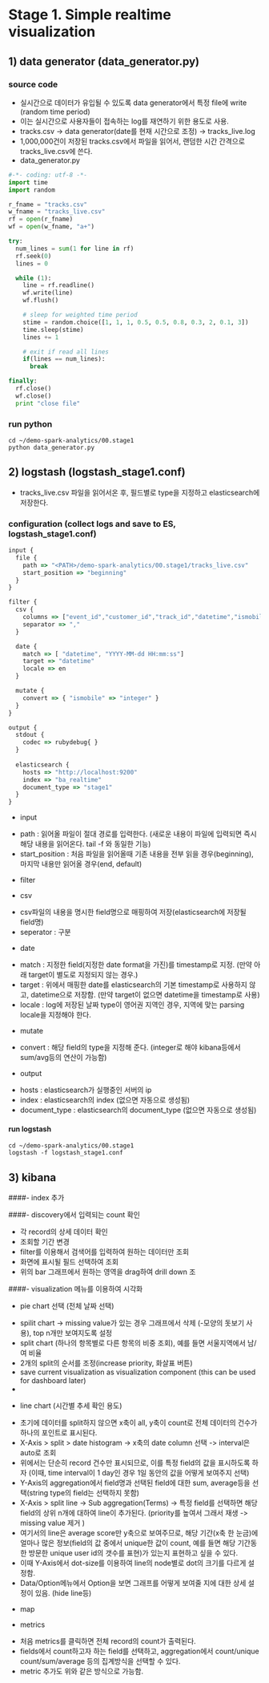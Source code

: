 # Stage 1. Simple realtime visualization

## 1) data generator (data_generator.py)
### source code 
- 실시간으로 데이터가 유입될 수 있도록 data generator에서 특정 file에 write (random time period)
- 이는 실시간으로 사용자들이 접속하는 log를 재연하기 위한 용도로 사용.
- tracks.csv -> data generator(date를 현재 시간으로 조정) -> tracks_live.log
- 1,000,000건이 저장된 tracks.csv에서 파일을 읽어서, 랜덤한 시간 간격으로 tracks_live.csv에 쓴다.
- data_generator.py
```python
#-*- coding: utf-8 -*-
import time
import random

r_fname = "tracks.csv"
w_fname = "tracks_live.csv"
rf = open(r_fname)
wf = open(w_fname, "a+")

try:
  num_lines = sum(1 for line in rf)
  rf.seek(0)
  lines = 0

  while (1):
    line = rf.readline()
    wf.write(line)
    wf.flush()

    # sleep for weighted time period
    stime = random.choice([1, 1, 1, 0.5, 0.5, 0.8, 0.3, 2, 0.1, 3])
    time.sleep(stime)
    lines += 1

    # exit if read all lines
    if(lines == num_lines):
      break

finally:
  rf.close()
  wf.close()
  print "close file"
```

### run python
```
cd ~/demo-spark-analytics/00.stage1
python data_generator.py
```


## 2) logstash (logstash_stage1.conf)
- tracks_live.csv 파일을 읽어서온 후, 필드별로 type을 지정하고 elasticsearch에 저장한다. 

### configuration (collect logs and save to ES, logstash_stage1.conf)

```javascript
input {  
  file {
    path => "<PATH>/demo-spark-analytics/00.stage1/tracks_live.csv"
    start_position => "beginning"
  }
}

filter {
  csv {
    columns => ["event_id","customer_id","track_id","datetime","ismobile","listening_zip_code"]
    separator => ","
  }

  date {
    match => [ "datetime", "YYYY-MM-dd HH:mm:ss"]
    target => "datetime"
    locale => en
  }

  mutate {
    convert => { "ismobile" => "integer" }
  }
}

output {
  stdout {
    codec => rubydebug{ }
  }
  
  elasticsearch {
    hosts => "http://localhost:9200"
    index => "ba_realtime"
    document_type => "stage1"
  }
}
```

- input
 * path : 읽어올 파일이 절대 경로를 입력한다. (새로운 내용이 파일에 입력되면 즉시 해당 내용을 읽어온다. tail -f 와 동일한 기능)
 * start_position : 처음 파일을 읽어올때 기존 내용을 전부 읽을 경우(beginning), 마지막 내용만 읽어올 경우(end, default)

- filter
 * csv
  - csv파일의 내용을 명시한 field명으로 매핑하여 저장(elasticsearch에 저장될 field명)
  - seperator : 구분
 * date
  - match : 지정한 field(지정한 date format을 가진)를 timestamp로 지정. (만약 아래 target이 별도로 지정되지 않는 경우.)
  - target : 위에서 매핑한 date를 elasticsearch의 기본 timestamp로 사용하지 않고, datetime으로 저장함. (만약 target이 없으면 datetime을 timestamp로 사용)
  - locale : log에 저장된 날짜 type이 영어권 지역인 경우, 지역에 맞는 parsing locale을 지정해야 한다.
 * mutate
  - convert : 해당 field의 type을 지정해 준다. (integer로 해야 kibana등에서 sum/avg등의 연산이 가능함)

- output
 * hosts : elasticsearch가 실행중인 서버의 ip
 * index : elasticsearch의 index (없으면 자동으로 생성됨)
 * document_type : elasticsearch의 document_type (없으면 자동으로 생성됨)

#### run logstash
```
cd ~/demo-spark-analytics/00.stage1
logstash -f logstash_stage1.conf
```


## 3) kibana
####- index 추가 

####- discovery에서 입력되는 count 확인
 * 각 record의 상세 데이터 확인
 * 조회할 기간 변경 
 * filter를 이용해서 검색어를 입력하여 원하는 데이터만 조회
 * 화면에 표시될 필드 선택하여 조회
 * 위의 bar 그래프에서 원하는 영역을 drag하여 drill down 조

####- visualization 메뉴를 이용하여 시각화 
 * pie chart 선택 (전체 날짜 선택)
  - spilit chart -> missing value가 있는 경우 그래프에서 삭제 (-모양의 돗보기 사용), top n개만 보여지도록 설정
  - split chart (하나의 항목별로 다른 항목의 비중 조회), 예를 들면 서울지역에서 남/여 비율
  - 2개의 split의 순서를 조정(increase priority, 화살표 버튼)
  - save current visualization as visualization component (this can be used for dashboard later)
  - 
 * line chart (시간별 추세 확인 용도)
  - 초기에 데이터를 split하지 않으면 x축이 all, y축이 count로 전체 데이터의 건수가 하나의 포인트로 표시된다. 
  - X-Axis > split > date histogram -> x축의 date column 선택 -> interval은 auto로 조회
  - 위에서는 단순히 record 건수만 표시되므로, 이를 특정 field의 값을 표시하도록 하자 (이때, time interval이 1 day인 경우 1일 동안의 값을 어떻게 보여주지 선택)
  - Y-Axis의 aggregation에서 field명과 선택된 field에 대한 sum, average등을 선택(string type의 field는 선택하지 못함)
  - X-Axis > split line -> Sub aggregation(Terms) -> 특정 field를 선택하면 해당 field의 상위 n개에 대하여 line이 추가된다. (priority를 높여서 그래서 재생 -> missing value 제거 )
  - 여기서의 line은 average score만 y축으로 보여주므로, 해당 기간(x축 한 눈금)에 얼마나 많은 정보(field의 값 중에서 unique한 값이 count, 예를 들면 해당 기간동한 방문한 unique user id의 갯수를 표현)가 있는지 표현하고 싶을 수 있다. 
  - 이때  Y-Axis에서 dot-size를 이용하여 line의 node별로 dot의 크기를 다르게 설정함.
  - Data/Option메뉴에서 Option을 보면 그래프를 어떻게 보여줄 지에 대한 상세 설정이 있음. (hide line등)

* map

* metrics
 - 처음 metrics를 클릭하면 전체 record의 count가 출력된다.
 - fields에서 count하고자 하는 field를 선택하고, aggregation에서 count/unique count/sum/average 등의 집계방식을 선택할 수 있다. 
 - metric 추가도 위와 같은 방식으로 가능함.